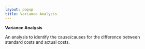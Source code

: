 ```yaml
---
layout: popup
title: Variance Analysis
---
```



**Variance Analysis**


An analysis to identify the cause/causes for the difference between  standard costs and actual costs.
